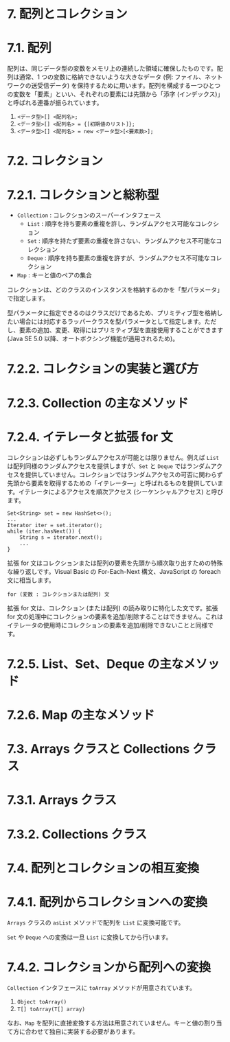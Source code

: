 # 7. 配列とコレクション

# 7.1. 配列

配列は、同じデータ型の変数をメモリ上の連続した領域に確保したものです。配列は通常、1 つの変数に格納できないような大きなデータ (例: ファイル、ネットワークの送受信データ) を保持するために用います。配列を構成する一つひとつの変数を「要素」といい、それぞれの要素には先頭から「添字 (インデックス)」と呼ばれる連番が振られています。

1. `<データ型>[] <配列名>;`
2. `<データ型>[] <配列名> = {[初期値のリスト]};`
3. `<データ型>[] <配列名> = new <データ型>[<要素数>];`


# 7.2. コレクション

# 7.2.1. コレクションと総称型

* `Collection` : コレクションのスーパーインタフェース
  * `List` : 順序を持ち要素の重複を許し、ランダムアクセス可能なコレクション
  * `Set` : 順序を持たず要素の重複を許さない、ランダムアクセス不可能なコレクション
  * `Deque` : 順序を持ち要素の重複を許すが、ランダムアクセス不可能なコレクション
* `Map` : キーと値のペアの集合

コレクションは、どのクラスのインスタンスを格納するのかを「型パラメータ」で指定します。

型パラメータに指定できるのはクラスだけであるため、プリミティブ型を格納したい場合には対応するラッパークラスを型パラメータとして指定します。ただし、要素の追加、変更、取得にはプリミティブ型を直接使用することができます (Java SE 5.0 以降、オートボクシング機能が適用されるため)。


# 7.2.2. コレクションの実装と選び方

# 7.2.3. Collection の主なメソッド

# 7.2.4. イテレータと拡張 for 文

コレクションは必ずしもランダムアクセスが可能とは限りません。例えば `List` は配列同様のランダムアクセスを提供しますが、`Set` と `Deque` ではランダムアクセスを提供していません。コレクションではランダムアクセスの可否に関わらず先頭から要素を取得するための「イテレータ―」と呼ばれるものを提供しています。イテレータによるアクセスを順次アクセス (シーケンシャルアクセス) と呼びます。

```
Set<String> set = new HashSet<>();
...
Iterator iter = set.iterator();
while (iter.hasNext()) {
    String s = iterator.next();
    ...
}
```

拡張 for 文はコレクションまたは配列の要素を先頭から順次取り出すための特殊な繰り返しです。Visual Basic の For-Each-Next 構文、JavaScript の foreach 文に相当します。

```
for (変数 : コレクションまたは配列) 文
```

拡張 for 文は、コレクション (または配列) の読み取りに特化した文です。拡張 for 文の処理中にコレクションの要素を追加/削除することはできません。これはイテレータの使用時にコレクションの要素を追加/削除できないことと同様です。

# 7.2.5. List、Set、Deque の主なメソッド

# 7.2.6. Map の主なメソッド

# 7.3. Arrays クラスと Collections クラス

# 7.3.1. Arrays クラス

# 7.3.2. Collections クラス

# 7.4. 配列とコレクションの相互変換

# 7.4.1. 配列からコレクションへの変換

`Arrays` クラスの `asList` メソッドで配列を `List` に変換可能です。

`Set` や `Deque` への変換は一旦 `List` に変換してから行います。

# 7.4.2. コレクションから配列への変換

`Collection` インタフェースに `toArray` メソッドが用意されています。

1. `Object toArray()`
2. `T[] toArray(T[] array)`

なお、`Map` を配列に直接変換する方法は用意されていません。キーと値の割り当て方に合わせて独自に実装する必要があります。
